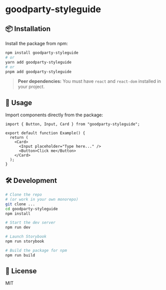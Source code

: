 # goodparty-styleguide

## 📦 Installation

Install the package from npm:

```bash
npm install goodparty-styleguide
# or
yarn add goodparty-styleguide
# or
pnpm add goodparty-styleguide
```

> **Peer dependencies:** You must have `react` and `react-dom` installed in your project.

## 🚀 Usage

Import components directly from the package:

```tsx
import { Button, Input, Card } from "goodparty-styleguide";

export default function Example() {
  return (
    <Card>
      <Input placeholder="Type here..." />
      <Button>Click me</Button>
    </Card>
  );
}
```

## 🛠️ Development

```bash
# Clone the repo
# (or work in your own monorepo)
git clone ...
cd goodparty-styleguide
npm install

# Start the dev server
npm run dev

# Launch Storybook
npm run storybook

# Build the package for npm
npm run build
```

## 📄 License

MIT
